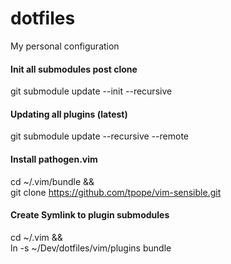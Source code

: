 # dotfiles
My personal configuration

#### Init all submodules post clone
git submodule update --init --recursive

#### Updating all plugins (latest)
git submodule update --recursive --remote


#### Install pathogen.vim
cd ~/.vim/bundle && \
git clone https://github.com/tpope/vim-sensible.git

#### Create Symlink to plugin submodules
cd ~/.vim && \
ln -s ~/Dev/dotfiles/vim/plugins bundle
